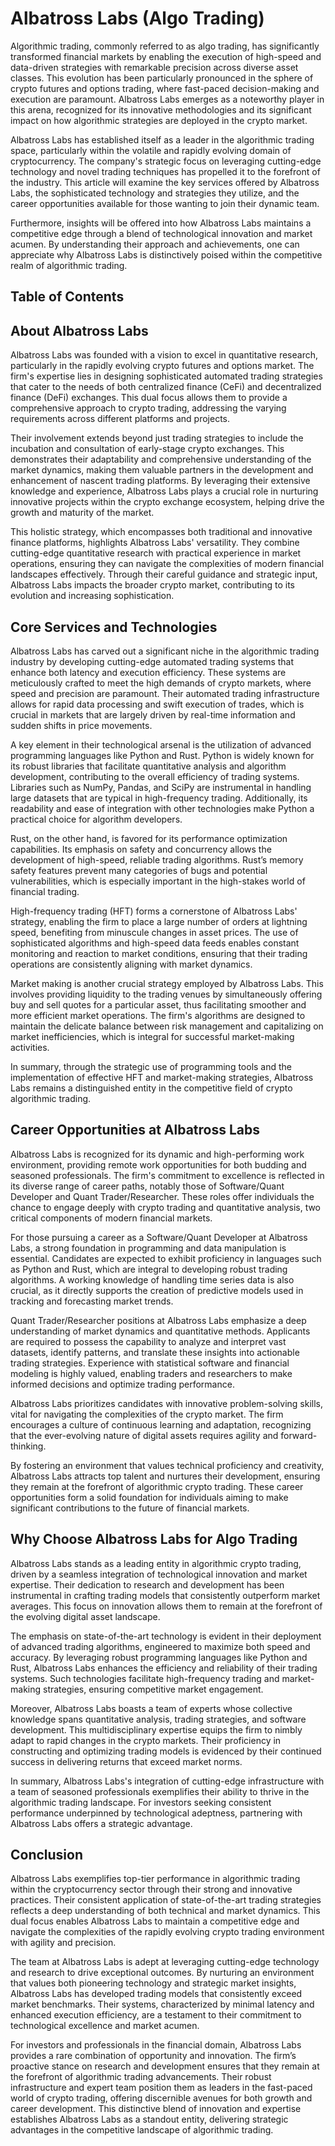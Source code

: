 # Albatross Labs (Algo Trading)



Algorithmic trading, commonly referred to as algo trading, has significantly transformed financial markets by enabling the execution of high-speed and data-driven strategies with remarkable precision across diverse asset classes. This evolution has been particularly pronounced in the sphere of crypto futures and options trading, where fast-paced decision-making and execution are paramount. Albatross Labs emerges as a noteworthy player in this arena, recognized for its innovative methodologies and its significant impact on how algorithmic strategies are deployed in the crypto market.

Albatross Labs has established itself as a leader in the algorithmic trading space, particularly within the volatile and rapidly evolving domain of cryptocurrency. The company's strategic focus on leveraging cutting-edge technology and novel trading techniques has propelled it to the forefront of the industry. This article will examine the key services offered by Albatross Labs, the sophisticated technology and strategies they utilize, and the career opportunities available for those wanting to join their dynamic team.

Furthermore, insights will be offered into how Albatross Labs maintains a competitive edge through a blend of technological innovation and market acumen. By understanding their approach and achievements, one can appreciate why Albatross Labs is distinctively poised within the competitive realm of algorithmic trading.


## Table of Contents

## About Albatross Labs

Albatross Labs was founded with a vision to excel in quantitative research, particularly in the rapidly evolving crypto futures and options market. The firm's expertise lies in designing sophisticated automated trading strategies that cater to the needs of both centralized finance (CeFi) and decentralized finance (DeFi) exchanges. This dual focus allows them to provide a comprehensive approach to crypto trading, addressing the varying requirements across different platforms and projects.

Their involvement extends beyond just trading strategies to include the incubation and consultation of early-stage crypto exchanges. This demonstrates their adaptability and comprehensive understanding of the market dynamics, making them valuable partners in the development and enhancement of nascent trading platforms. By leveraging their extensive knowledge and experience, Albatross Labs plays a crucial role in nurturing innovative projects within the crypto exchange ecosystem, helping drive the growth and maturity of the market.

This holistic strategy, which encompasses both traditional and innovative finance platforms, highlights Albatross Labs' versatility. They combine cutting-edge quantitative research with practical experience in market operations, ensuring they can navigate the complexities of modern financial landscapes effectively. Through their careful guidance and strategic input, Albatross Labs impacts the broader crypto market, contributing to its evolution and increasing sophistication.


## Core Services and Technologies

Albatross Labs has carved out a significant niche in the algorithmic trading industry by developing cutting-edge automated trading systems that enhance both latency and execution efficiency. These systems are meticulously crafted to meet the high demands of crypto markets, where speed and precision are paramount. Their automated trading infrastructure allows for rapid data processing and swift execution of trades, which is crucial in markets that are largely driven by real-time information and sudden shifts in price movements.

A key element in their technological arsenal is the utilization of advanced programming languages like Python and Rust. Python is widely known for its robust libraries that facilitate quantitative analysis and algorithm development, contributing to the overall efficiency of trading systems. Libraries such as NumPy, Pandas, and SciPy are instrumental in handling large datasets that are typical in high-frequency trading. Additionally, its readability and ease of integration with other technologies make Python a practical choice for algorithm developers.

Rust, on the other hand, is favored for its performance optimization capabilities. Its emphasis on safety and concurrency allows the development of high-speed, reliable trading algorithms. Rust’s memory safety features prevent many categories of bugs and potential vulnerabilities, which is especially important in the high-stakes world of financial trading.

High-frequency trading (HFT) forms a cornerstone of Albatross Labs' strategy, enabling the firm to place a large number of orders at lightning speed, benefiting from minuscule changes in asset prices. The use of sophisticated algorithms and high-speed data feeds enables constant monitoring and reaction to market conditions, ensuring that their trading operations are consistently aligning with market dynamics.

Market making is another crucial strategy employed by Albatross Labs. This involves providing liquidity to the trading venues by simultaneously offering buy and sell quotes for a particular asset, thus facilitating smoother and more efficient market operations. The firm's algorithms are designed to maintain the delicate balance between risk management and capitalizing on market inefficiencies, which is integral for successful market-making activities.

In summary, through the strategic use of programming tools and the implementation of effective HFT and market-making strategies, Albatross Labs remains a distinguished entity in the competitive field of crypto algorithmic trading.


## Career Opportunities at Albatross Labs

Albatross Labs is recognized for its dynamic and high-performing work environment, providing remote work opportunities for both budding and seasoned professionals. The firm's commitment to excellence is reflected in its diverse range of career paths, notably those of Software/Quant Developer and Quant Trader/Researcher. These roles offer individuals the chance to engage deeply with crypto trading and quantitative analysis, two critical components of modern financial markets.

For those pursuing a career as a Software/Quant Developer at Albatross Labs, a strong foundation in programming and data manipulation is essential. Candidates are expected to exhibit proficiency in languages such as Python and Rust, which are integral to developing robust trading algorithms. A working knowledge of handling time series data is also crucial, as it directly supports the creation of predictive models used in tracking and forecasting market trends.

Quant Trader/Researcher positions at Albatross Labs emphasize a deep understanding of market dynamics and quantitative methods. Applicants are required to possess the capability to analyze and interpret vast datasets, identify patterns, and translate these insights into actionable trading strategies. Experience with statistical software and financial modeling is highly valued, enabling traders and researchers to make informed decisions and optimize trading performance.

Albatross Labs prioritizes candidates with innovative problem-solving skills, vital for navigating the complexities of the crypto market. The firm encourages a culture of continuous learning and adaptation, recognizing that the ever-evolving nature of digital assets requires agility and forward-thinking.

By fostering an environment that values technical proficiency and creativity, Albatross Labs attracts top talent and nurtures their development, ensuring they remain at the forefront of algorithmic crypto trading. These career opportunities form a solid foundation for individuals aiming to make significant contributions to the future of financial markets.


## Why Choose Albatross Labs for Algo Trading

Albatross Labs stands as a leading entity in algorithmic crypto trading, driven by a seamless integration of technological innovation and market expertise. Their dedication to research and development has been instrumental in crafting trading models that consistently outperform market averages. This focus on innovation allows them to remain at the forefront of the evolving digital asset landscape.

The emphasis on state-of-the-art technology is evident in their deployment of advanced trading algorithms, engineered to maximize both speed and accuracy. By leveraging robust programming languages like Python and Rust, Albatross Labs enhances the efficiency and reliability of their trading systems. Such technologies facilitate high-frequency trading and market-making strategies, ensuring competitive market engagement.

Moreover, Albatross Labs boasts a team of experts whose collective knowledge spans quantitative analysis, trading strategies, and software development. This multidisciplinary expertise equips the firm to nimbly adapt to rapid changes in the crypto markets. Their proficiency in constructing and optimizing trading models is evidenced by their continued success in delivering returns that exceed market norms.

In summary, Albatross Labs's integration of cutting-edge infrastructure with a team of seasoned professionals exemplifies their ability to thrive in the algorithmic trading landscape. For investors seeking consistent performance underpinned by technological adeptness, partnering with Albatross Labs offers a strategic advantage.


## Conclusion

Albatross Labs exemplifies top-tier performance in algorithmic trading within the cryptocurrency sector through their strong and innovative practices. Their consistent application of state-of-the-art trading strategies reflects a deep understanding of both technical and market dynamics. This dual focus enables Albatross Labs to maintain a competitive edge and navigate the complexities of the rapidly evolving crypto trading environment with agility and precision.

The team at Albatross Labs is adept at leveraging cutting-edge technology and research to drive exceptional outcomes. By nurturing an environment that values both pioneering technology and strategic market insights, Albatross Labs has developed trading models that consistently exceed market benchmarks. Their systems, characterized by minimal latency and enhanced execution efficiency, are a testament to their commitment to technological excellence and market acumen.

For investors and professionals in the financial domain, Albatross Labs provides a rare combination of opportunity and innovation. The firm’s proactive stance on research and development ensures that they remain at the forefront of algorithmic trading advancements. Their robust infrastructure and expert team position them as leaders in the fast-paced world of crypto trading, offering discernible avenues for both growth and career development. This distinctive blend of innovation and expertise establishes Albatross Labs as a standout entity, delivering strategic advantages in the competitive landscape of algorithmic trading.


